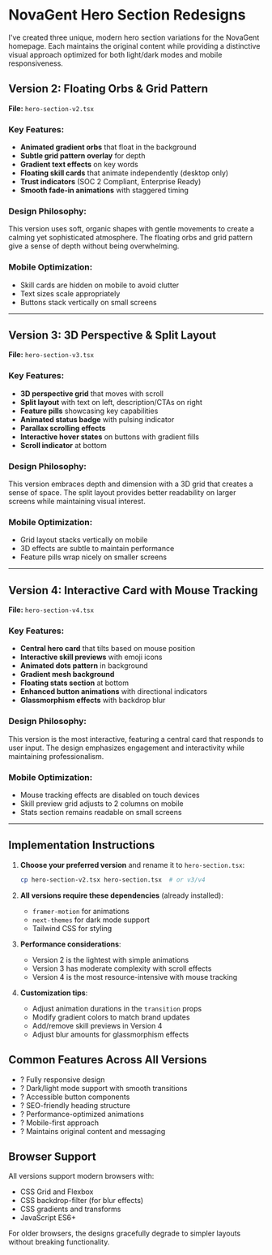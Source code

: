 # NovaGent Hero Section Redesigns

I've created three unique, modern hero section variations for the NovaGent homepage. Each maintains the original content while providing a distinctive visual approach optimized for both light/dark modes and mobile responsiveness.

## Version 2: Floating Orbs & Grid Pattern
**File:** `hero-section-v2.tsx`

### Key Features:
- **Animated gradient orbs** that float in the background
- **Subtle grid pattern overlay** for depth
- **Gradient text effects** on key words
- **Floating skill cards** that animate independently (desktop only)
- **Trust indicators** (SOC 2 Compliant, Enterprise Ready)
- **Smooth fade-in animations** with staggered timing

### Design Philosophy:
This version uses soft, organic shapes with gentle movements to create a calming yet sophisticated atmosphere. The floating orbs and grid pattern give a sense of depth without being overwhelming.

### Mobile Optimization:
- Skill cards are hidden on mobile to avoid clutter
- Text sizes scale appropriately
- Buttons stack vertically on small screens

---

## Version 3: 3D Perspective & Split Layout
**File:** `hero-section-v3.tsx`

### Key Features:
- **3D perspective grid** that moves with scroll
- **Split layout** with text on left, description/CTAs on right
- **Feature pills** showcasing key capabilities
- **Animated status badge** with pulsing indicator
- **Parallax scrolling effects**
- **Interactive hover states** on buttons with gradient fills
- **Scroll indicator** at bottom

### Design Philosophy:
This version embraces depth and dimension with a 3D grid that creates a sense of space. The split layout provides better readability on larger screens while maintaining visual interest.

### Mobile Optimization:
- Grid layout stacks vertically on mobile
- 3D effects are subtle to maintain performance
- Feature pills wrap nicely on smaller screens

---

## Version 4: Interactive Card with Mouse Tracking
**File:** `hero-section-v4.tsx`

### Key Features:
- **Central hero card** that tilts based on mouse position
- **Interactive skill previews** with emoji icons
- **Animated dots pattern** in background
- **Gradient mesh background**
- **Floating stats section** at bottom
- **Enhanced button animations** with directional indicators
- **Glassmorphism effects** with backdrop blur

### Design Philosophy:
This version is the most interactive, featuring a central card that responds to user input. The design emphasizes engagement and interactivity while maintaining professionalism.

### Mobile Optimization:
- Mouse tracking effects are disabled on touch devices
- Skill preview grid adjusts to 2 columns on mobile
- Stats section remains readable on small screens

---

## Implementation Instructions

1. **Choose your preferred version** and rename it to `hero-section.tsx`:
   ```bash
   cp hero-section-v2.tsx hero-section.tsx  # or v3/v4
   ```

2. **All versions require these dependencies** (already installed):
   - `framer-motion` for animations
   - `next-themes` for dark mode support
   - Tailwind CSS for styling

3. **Performance considerations**:
   - Version 2 is the lightest with simple animations
   - Version 3 has moderate complexity with scroll effects
   - Version 4 is the most resource-intensive with mouse tracking

4. **Customization tips**:
   - Adjust animation durations in the `transition` props
   - Modify gradient colors to match brand updates
   - Add/remove skill previews in Version 4
   - Adjust blur amounts for glassmorphism effects

## Common Features Across All Versions

- ? Fully responsive design
- ? Dark/light mode support with smooth transitions
- ? Accessible button components
- ? SEO-friendly heading structure
- ? Performance-optimized animations
- ? Mobile-first approach
- ? Maintains original content and messaging

## Browser Support

All versions support modern browsers with:
- CSS Grid and Flexbox
- CSS backdrop-filter (for blur effects)
- CSS gradients and transforms
- JavaScript ES6+

For older browsers, the designs gracefully degrade to simpler layouts without breaking functionality.
